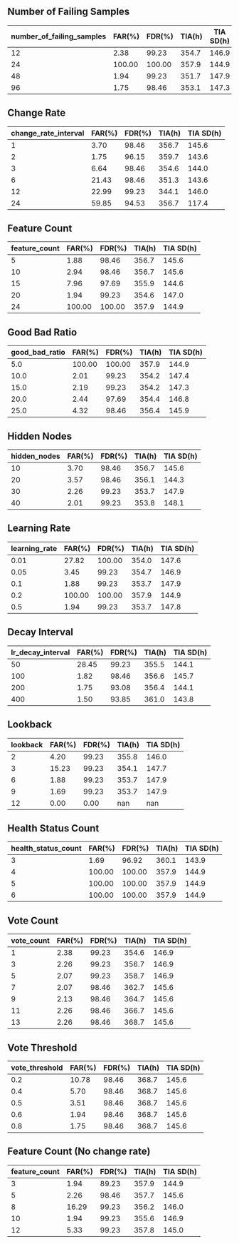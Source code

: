 ## Number of Failing Samples

|number_of_failing_samples|FAR(%)|FDR(%)|TIA(h)|TIA SD(h)|
|-------------|------|------|------|---------|
|12|2.38|99.23|354.7|146.9|
|24|100.00|100.00|357.9|144.9|
|48|1.94|99.23|351.7|147.9|
|96|1.75|98.46|353.1|147.3|

## Change Rate

|change_rate_interval|FAR(%)|FDR(%)|TIA(h)|TIA SD(h)|
|-------------|------|------|------|---------|
|1|3.70|98.46|356.7|145.6|
|2|1.75|96.15|359.7|143.6|
|3|6.64|98.46|354.6|144.0|
|6|21.43|98.46|351.3|143.6|
|12|22.99|99.23|344.1|146.0|
|24|59.85|94.53|356.7|117.4|

## Feature Count

|feature_count|FAR(%)|FDR(%)|TIA(h)|TIA SD(h)|
|-------------|------|------|------|---------|
|5|1.88|98.46|356.7|145.6|
|10|2.94|98.46|356.7|145.6|
|15|7.96|97.69|355.9|144.6|
|20|1.94|99.23|354.6|147.0|
|24|100.00|100.00|357.9|144.9|

## Good Bad Ratio

|good_bad_ratio|FAR(%)|FDR(%)|TIA(h)|TIA SD(h)|
|-------------|------|------|------|---------|
|5.0|100.00|100.00|357.9|144.9|
|10.0|2.01|99.23|354.2|147.4|
|15.0|2.19|99.23|354.2|147.3|
|20.0|2.44|97.69|354.4|146.8|
|25.0|4.32|98.46|356.4|145.9|

## Hidden Nodes

|hidden_nodes|FAR(%)|FDR(%)|TIA(h)|TIA SD(h)|
|-------------|------|------|------|---------|
|10|3.70|98.46|356.7|145.6|
|20|3.57|98.46|356.1|144.3|
|30|2.26|99.23|353.7|147.9|
|40|2.01|99.23|353.8|148.1|

## Learning Rate

|learning_rate|FAR(%)|FDR(%)|TIA(h)|TIA SD(h)|
|-------------|------|------|------|---------|
|0.01|27.82|100.00|354.0|147.6|
|0.05|3.45|99.23|354.7|146.9|
|0.1|1.88|99.23|353.7|147.9|
|0.2|100.00|100.00|357.9|144.9|
|0.5|1.94|99.23|353.7|147.8|

## Decay Interval

|lr_decay_interval|FAR(%)|FDR(%)|TIA(h)|TIA SD(h)|
|-------------|------|------|------|---------|
|50|28.45|99.23|355.5|144.1|
|100|1.82|98.46|356.6|145.7|
|200|1.75|93.08|356.4|144.1|
|400|1.50|93.85|361.0|143.8|

## Lookback

|lookback|FAR(%)|FDR(%)|TIA(h)|TIA SD(h)|
|-------------|------|------|------|---------|
|2|4.20|99.23|355.8|146.0|
|3|15.23|99.23|354.1|147.7|
|6|1.88|99.23|353.7|147.9|
|9|1.69|99.23|353.7|147.9|
|12|0.00|0.00|nan|nan|

## Health Status Count

|health_status_count|FAR(%)|FDR(%)|TIA(h)|TIA SD(h)|
|-------------|------|------|------|---------|
|3|1.69|96.92|360.1|143.9|
|4|100.00|100.00|357.9|144.9|
|5|100.00|100.00|357.9|144.9|
|6|100.00|100.00|357.9|144.9|

## Vote Count

|vote_count|FAR(%)|FDR(%)|TIA(h)|TIA SD(h)|
|-------------|------|------|------|---------|
|1|2.38|99.23|354.6|146.9|
|3|2.26|99.23|356.7|146.9|
|5|2.07|99.23|358.7|146.9|
|7|2.07|98.46|362.7|145.6|
|9|2.13|98.46|364.7|145.6|
|11|2.26|98.46|366.7|145.6|
|13|2.26|98.46|368.7|145.6|

## Vote Threshold

|vote_threshold|FAR(%)|FDR(%)|TIA(h)|TIA SD(h)|
|-------------|------|------|------|---------|
|0.2|10.78|98.46|368.7|145.6|
|0.4|5.70|98.46|368.7|145.6|
|0.5|3.51|98.46|368.7|145.6|
|0.6|1.94|98.46|368.7|145.6|
|0.8|1.75|98.46|368.7|145.6|

## Feature Count (No change rate)

|feature_count|FAR(%)|FDR(%)|TIA(h)|TIA SD(h)|
|-------------|------|------|------|---------|
|3|1.94|89.23|357.9|144.9|
|5|2.26|98.46|357.7|145.6|
|8|16.29|99.23|356.2|146.0|
|10|1.94|99.23|355.6|146.9|
|12|5.33|99.23|357.8|145.0|